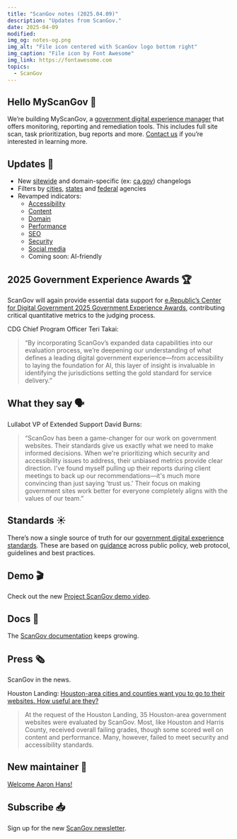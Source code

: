 ```yaml
---
title: "ScanGov notes (2025.04.09)"
description: "Updates from ScanGov."
date: 2025-04-09
modified: 
img_og: notes-og.png
img_alt: "File icon centered with ScanGov logo bottom right"
img_caption: "File icon by Font Awesome"
img_link: https://fontawesome.com
topics:
  - ScanGov
---
```


## Hello MyScanGov 👋

We’re building MyScanGov, a [government digital experience manager](https://scangov.com) that offers monitoring, reporting and remediation tools. This includes full site scan, task prioritization, bug reports and more. [Contact us](/contact) if you’re interested in learning more.

## Updates 🚀

* New [sitewide](https://scangov.org/changelog/) and domain-specific (ex: [ca.gov](https://scangov.org/profile/ca-gov/changelog/)) changelogs  
* Filters by [cities](https://scangov.org/rankings/cities/), [states](https://scangov.org/rankings/states/) and [federal](https://scangov.org/rankings/federal/) agencies   
* Revamped indicators:  
  * [Accessibility](https://scangov.org/rankings/accessibility/)  
  * [Content](https://scangov.org/rankings/content/)  
  * [Domain](https://scangov.org/rankings/url/)  
  * [Performance](https://scangov.org/rankings/performance/)  
  * [SEO](https://scangov.org/rankings/seo/)  
  * [Security](https://scangov.org/rankings/security/)  
  * [Social media](https://scangov.org/rankings/social/)  
  * Coming soon: AI-friendly

## 2025 Government Experience Awards 🏆

ScanGov will again provide essential data support for [e.Republic’s Center for Digital Government 2025 Government Experience Awards](https://scangov.com/news/scangov-to-support-judging-for-2025-government-experience-awards/), contributing critical quantitative metrics to the judging process.

CDG Chief Program Officer Teri Takai:

> “By incorporating ScanGov’s expanded data capabilities into our evaluation process, we’re deepening our understanding of what defines a leading digital government experience—from accessibility to laying the foundation for AI, this layer of insight is invaluable in identifying the jurisdictions setting the gold standard for service delivery.”

## What they say 🗣️

Lullabot VP of Extended Support David Burns:

> “ScanGov has been a game-changer for our work on government websites. Their standards give us exactly what we need to make informed decisions. When we're prioritizing which security and accessibility issues to address, their unbiased metrics provide clear direction. I've found myself pulling up their reports during client meetings to back up our recommendations—it's much more convincing than just saying 'trust us.' Their focus on making government sites work better for everyone completely aligns with the values of our team.”

## Standards ☀️

There’s now a single source of truth for our [government digital experience standards](https://standards.scangov.org/). These are based on [guidance](https://standards.scangov.org/guidance/) across public policy, web protocol, guidelines and best practices.

## Demo 🎬

Check out the new [Project ScanGov demo video](https://docs.scangov.org/demo).

## Docs 📄

The [ScanGov documentation](https://docs.scangov.org) keeps growing.

## Press 🗞️

ScanGov in the news.

Houston Landing: [Houston-area cities and counties want you to go to their websites. How useful are they?](https://houstonlanding.org/houston-area-cities-and-counties-want-you-to-go-to-their-websites-how-useful-are-they/)

> At the request of the Houston Landing, 35 Houston-area government websites were evaluated by ScanGov. Most, like Houston and Harris County, received overall failing grades, though some scored well on content and performance. Many, however, failed to meet security and accessibility standards.

## New maintainer 🙌

[Welcome Aaron Hans\!](https://docs.scangov.org/news/welcome-aaron-hans)

## Subscribe 📥

Sign up for the new [ScanGov newsletter](https://docs.scangov.org/subscribe).
